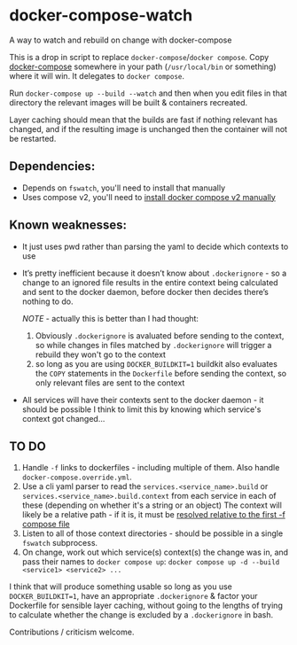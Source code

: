 # docker-compose-watch
A way to watch and rebuild on change with docker-compose

This is a drop in script to replace `docker-compose`/`docker compose`. Copy
[docker-compose](docker-compose) somewhere in your path (`/usr/local/bin` or
something) where it will win. It delegates to `docker compose`.

Run `docker-compose up --build --watch` and then when you edit files in that
directory the relevant images will be built & containers recreated.

Layer caching should mean that the builds are fast if nothing relevant has
changed, and if the resulting image is unchanged then the container will not be
restarted.

## Dependencies:
* Depends on `fswatch`, you'll need to install that manually
* Uses compose v2, you'll need to
  [install docker compose v2 manually](https://docs.docker.com/compose/cli-command/#installing-compose-v2)

## Known weaknesses:
* It just uses pwd rather than parsing the yaml to decide which contexts to use
* It’s pretty inefficient because it doesn’t know about `.dockerignore` - so a
  change to an ignored file results in the entire context being calculated and
  sent to the docker daemon, before docker then decides there’s nothing to do.

  *NOTE* - actually this is better than I had thought:
  1. Obviously `.dockerignore` is avaluated before sending to the context, so
     while changes in files matched by `.dockerignore` will trigger a rebuild
     they won't go to the context
  2. so long as you are using `DOCKER_BUILDKIT=1` buildkit also evaluates the
     `COPY` statements in the `Dockerfile` before sending the context, so only
     relevant files are sent to the context
* All services will have their contexts sent to the docker daemon - it should
  be possible I think to limit this by knowing which service's context got
  changed...

## TO DO
1. Handle `-f` links to dockerfiles - including multiple of them. Also handle
   `docker-compose.override.yml`.
2. Use a cli yaml parser to read the `services.<service_name>.build` or 
   `services.<service_name>.build.context` from each service in each of these
   (depending on whether it's a string or an object) The context will likely 
   be a relative path - if it is, it must be 
   [resolved relative to the first -f compose file](https://docs.docker.com/compose/extends/#understanding-multiple-compose-files)
4. Listen to all of those context directories - should be possible in a single
   `fswatch` subprocess.
5. On change, work out which service(s) context(s) the change was in, and pass
   their names to `docker compose up`:
   `docker compose up -d --build <service1> <service2> ...`

I think that will produce something usable so long as you use
`DOCKER_BUILDKIT=1`, have an appropriate `.dockerignore` & factor your
Dockerfile for sensible layer caching, without going to the lengths of trying to
calculate whether the change is excluded by a `.dockerignore` in bash.

Contributions / criticism welcome.
